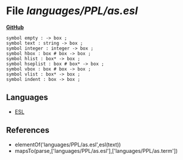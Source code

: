 # File _languages/PPL/as.esl_
**[GitHub](https://github.com/softlang/yas/blob/master/languages/PPL/as.esl)**
```
symbol empty : -> box ;
symbol text : string -> box ;
symbol integer : integer -> box ;
symbol hbox : box # box -> box ;
symbol hlist : box* -> box ;
symbol hseplist : box # box* -> box ;
symbol vbox : box # box -> box ;
symbol vlist : box* -> box ;
symbol indent : box -> box ;
```

## Languages
* [ESL](../languages/ESL.md)

## References
* elementOf('languages/PPL/as.esl',esl(text))
* mapsTo(parse,['languages/PPL/as.esl'],['languages/PPL/as.term'])
